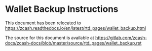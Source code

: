 # Wallet Backup Instructions

This document has been relocated to https://zcash.readthedocs.io/en/latest/rtd_pages/wallet_backup.html

The source for this document is available at https://gitlab.com/zcash-docs/zcash-docs/blob/master/source/rtd_pages/wallet_backup.rst